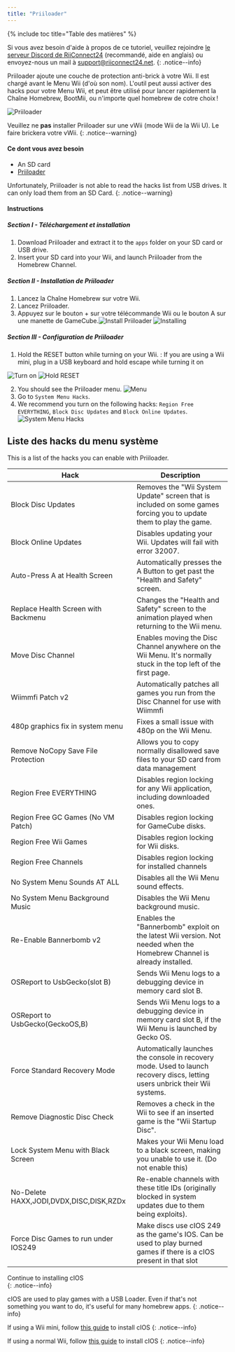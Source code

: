 ```yaml
---
title: "Priiloader"
---
```


{% include toc title="Table des matières" %}

Si vous avez besoin d'aide à propos de ce tutoriel, veuillez rejoindre [le serveur Discord de RiiConnect24](https://discord.gg/b4Y7jfD) (recommandé, aide en anglais) ou envoyez-nous un mail à [support@riiconnect24.net](mailto:support@riiconnect24.net).
{: .notice--info}

Priiloader ajoute une couche de protection anti-brick à votre Wii. Il est chargé avant le Menu Wii (d'où son nom). L'outil peut aussi activer des hacks pour votre Menu Wii, et peut être utilisé pour lancer rapidement la Chaîne Homebrew, BootMii, ou n'importe quel homebrew de cotre choix !

![Priiloader](/images/priiloader.jpg)

Veuillez ne **pas** installer Priiloader sur une vWii (mode Wii de la Wii U). Le faire brickera votre vWii.
{: .notice--warning}

#### Ce dont vous avez besoin
* An SD card
* [Priiloader](/assets/files/Priiloader_v0_9.zip)

Unfortunately, Priiloader is not able to read the hacks list from USB drives. It can only load them from an SD Card.
{: .notice--warning}

#### Instructions
##### Section I - Téléchargement et installation

1. Download Priiloader and extract it to the `apps` folder on your SD card or USB drive.
2. Insert your SD card into your Wii, and launch Priiloader from the Homebrew Channel.

##### Section II - Installation de Priiloader

1. Lancez la Chaîne Homebrew sur votre Wii.
2. Lancez Priiloader.
3. Appuyez sur le bouton + sur votre télécommande Wii ou le bouton A sur une manette de GameCube.![Install Priiloader](/images/Priiloader/2.png) ![Installing](/images/Priiloader/3.png)

##### Section III - Configuration de Priiloader

1. Hold the RESET button while turning on your Wii. :   If you are using a Wii mini, plug in a USB keyboard and hold escape while turning it on


![Turn on](/images/Priiloader/5.jpg) ![Hold RESET](/images/Priiloader/4.jpg)

2. You should see the Priiloader menu. ![Menu](/images/Priiloader/6.png)
3. Go to `System Menu Hacks`.
4. We recommend you turn on the following hacks: `Region Free EVERYTHING`, `Block Disc Updates` and `Block Online Updates`. ![System Menu Hacks](/images/Priiloader/7.png)

## Liste des hacks du menu système

This is a list of the hacks you can enable with Priiloader.

| Hack                                    | Description                                                                                                                  |
| --------------------------------------- | ---------------------------------------------------------------------------------------------------------------------------- |
| Block Disc Updates                      | Removes the "Wii System Update" screen that is included on some games forcing you to update them to play the game.           |
| Block Online Updates                    | Disables updating your Wii. Updates will fail with error 32007.                                                              |
| Auto-Press A at Health Screen           | Automatically presses the A Button to get past the "Health and Safety" screen.                                               |
| Replace Health Screen with Backmenu     | Changes the "Health and Safety" screen to the animation played when returning to the Wii menu.                               |
| Move Disc Channel                       | Enables moving the Disc Channel anywhere on the Wii Menu. It's normally stuck in the top left of the first page.             |
| Wiimmfi Patch v2                        | Automatically patches all games you run from the Disc Channel for use with Wiimmfi                                           |
| 480p graphics fix in system menu        | Fixes a small issue with 480p on the Wii Menu.                                                                               |
| Remove NoCopy Save File Protection      | Allows you to copy normally disallowed save files to your SD card from data management                                       |
| Region Free EVERYTHING                  | Disables region locking for any Wii application, including downloaded ones.                                                  |
| Region Free GC Games (No VM Patch)      | Disables region locking for GameCube disks.                                                                                  |
| Region Free Wii Games                   | Disables region locking for Wii disks.                                                                                       |
| Region Free Channels                    | Disables region locking for installed channels                                                                               |
| No System Menu Sounds AT ALL            | Disables all the Wii Menu sound effects.                                                                                     |
| No System Menu Background Music         | Disables the Wii Menu background music.                                                                                      |
| Re-Enable Bannerbomb v2                 | Enables the "Bannerbomb" exploit on the latest Wii version. Not needed when the Homebrew Channel is already installed.       |
| OSReport to UsbGecko(slot B)            | Sends Wii Menu logs to a debugging device in memory card slot B.                                                             |
| OSReport to UsbGecko(GeckoOS,B)         | Sends Wii Menu logs to a debugging device in memory card slot B, if the Wii Menu is launched by Gecko OS.                    |
| Force Standard Recovery Mode            | Automatically launches the console in recovery mode. Used to launch recovery discs, letting users unbrick their Wii systems. |
| Remove Diagnostic Disc Check            | Removes a check in the Wii to see if an inserted game is the "Wii Startup Disc".                                             |
| Lock System Menu with Black Screen      | Makes your Wii Menu load to a black screen, making you unable to use it. (Do not enable this)                                |
| No-Delete HAXX,JODI,DVDX,DISC,DISK,RZDx | Re-enable channels with these title IDs (originally blocked in system updates due to them being exploits).                   |
| Force Disc Games to run under IOS249    | Make discs use cIOS 249 as the game's IOS. Can be used to play burned games if there is a cIOS present in that slot          |

Continue to installing cIOS<br>
{: .notice--info}

cIOS are used to play games with a USB Loader. Even if that's not something you want to do, it's useful for many homebrew apps.
{: .notice--info}

If using a Wii mini, follow [this guide](cios-mini) to install cIOS
{: .notice--info}

If using a normal Wii, follow [this guide](cios) to install cIOS
{: .notice--info}

